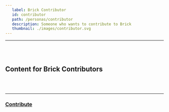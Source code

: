 ```yaml
---
   label: Brick Contributor
   id: contributor
   path: /personas/contributor
   description: Someone who wants to contribute to Brick
   thumbnail: ./images/contributor.svg
---
```


---
<br><br/>
## Content for Brick Contributors

<br><br/>

---

### [Contribute](https://brick.andrew.cmu.edu)